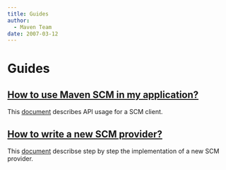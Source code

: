 ```yaml
---
title: Guides
author: 
  - Maven Team
date: 2007-03-12
---
```


<!-- Licensed to the Apache Software Foundation (ASF) under one-->
<!-- or more contributor license agreements.  See the NOTICE file-->
<!-- distributed with this work for additional information-->
<!-- regarding copyright ownership.  The ASF licenses this file-->
<!-- to you under the Apache License, Version 2.0 (the-->
<!-- "License"); you may not use this file except in compliance-->
<!-- with the License.  You may obtain a copy of the License at-->
<!---->
<!--   http://www.apache.org/licenses/LICENSE-2.0-->
<!---->
<!-- Unless required by applicable law or agreed to in writing,-->
<!-- software distributed under the License is distributed on an-->
<!-- "AS IS" BASIS, WITHOUT WARRANTIES OR CONDITIONS OF ANY-->
<!-- KIND, either express or implied.  See the License for the-->
<!-- specific language governing permissions and limitations-->
<!-- under the License.-->
# Guides

## [How to use Maven SCM in my application?](./usage.html)

This [document](./usage.html) describes API usage for a SCM client.

## [How to write a new SCM provider?](./new_provider.html)

This [document](./new_provider.html) describse step by step the implementation of a new SCM provider.

